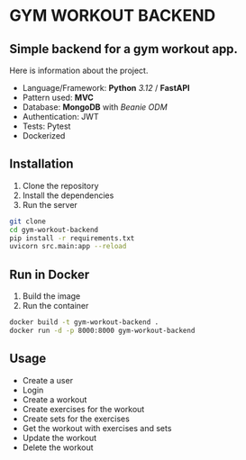 # GYM WORKOUT BACKEND

## Simple backend for a gym workout app.
 
Here is information about the project.
- Language/Framework: **Python** *3.12* / **FastAPI**
- Pattern used: **MVC**
- Database: **MongoDB** with *Beanie ODM*
- Authentication: JWT
- Tests: Pytest
- Dockerized

## Installation

1. Clone the repository
2. Install the dependencies
3. Run the server

```bash
git clone
cd gym-workout-backend
pip install -r requirements.txt
uvicorn src.main:app --reload
```

## Run in Docker

1. Build the image
2. Run the container

```bash
docker build -t gym-workout-backend .
docker run -d -p 8000:8000 gym-workout-backend
```

## Usage

- Create a user
- Login
- Create a workout
- Create exercises for the workout
- Create sets for the exercises
- Get the workout with exercises and sets
- Update the workout
- Delete the workout

